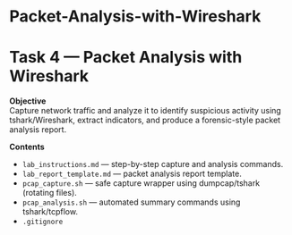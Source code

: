 # Packet-Analysis-with-Wireshark

# Task 4 — Packet Analysis with Wireshark

**Objective**  
Capture network traffic and analyze it to identify suspicious activity using tshark/Wireshark, extract indicators, and produce a forensic-style packet analysis report.

**Contents**
- `lab_instructions.md` — step-by-step capture and analysis commands.
- `lab_report_template.md` — packet analysis report template.
- `pcap_capture.sh` — safe capture wrapper using dumpcap/tshark (rotating files).
- `pcap_analysis.sh` — automated summary commands using tshark/tcpflow.
- `.gitignore`
